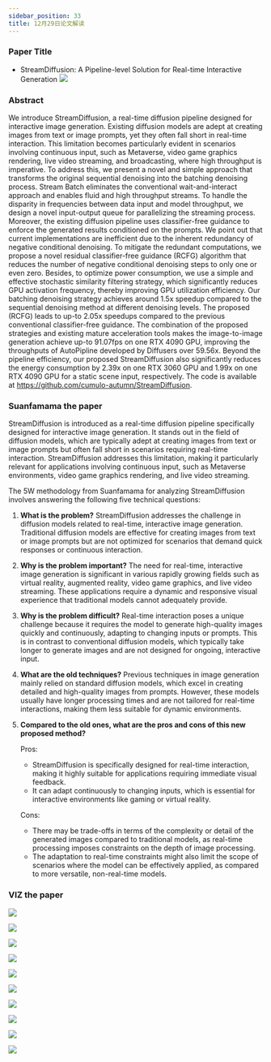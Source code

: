 ```yaml
---
sidebar_position: 33
title: 12月29日论文解读
---
```


### Paper Title
* StreamDiffusion: A Pipeline-level Solution for Real-time Interactive Generation
![](./20231229/fig.1.png)

### Abstract
We introduce StreamDiffusion, a real-time diffusion pipeline designed for interactive image generation. Existing diffusion models are adept at creating images from text or image prompts, yet they often fall short in real-time interaction. This limitation becomes particularly evident in scenarios involving continuous input, such as Metaverse, video game graphics rendering, live video streaming, and broadcasting, where high throughput is imperative. To address this, we present a novel and simple approach that transforms the original sequential denoising into the batching denoising process. Stream Batch eliminates the conventional wait-and-interact approach and enables fluid and high throughput streams. To handle the disparity in frequencies between data input and model throughput, we design a novel input-output queue for parallelizing the streaming process. Moreover, the existing diffusion pipeline uses classifier-free guidance to enforce the generated results conditioned on the prompts. We point out that current implementations are inefficient due to the inherent redundancy of negative conditional denoising. To mitigate the redundant computations, we propose a novel residual classifier-free guidance (RCFG) algorithm that reduces the number of negative conditional denoising steps to only one or even zero. Besides, to optimize power consumption, we use a simple and effective stochastic similarity filtering strategy, which significantly reduces GPU activation frequency, thereby improving GPU utilization efficiency. Our batching denoising strategy achieves around 1.5x speedup compared to the sequential denoising method at different denoising levels. The proposed (RCFG) leads to up-to 2.05x speedups compared to the previous conventional classifier-free guidance. The combination of the proposed strategies and existing mature acceleration tools makes the image-to-image generation achieve up-to 91.07fps on one RTX 4090 GPU, improving the throughputs of AutoPipline developed by Diffusers over 59.56x. Beyond the pipeline efficiency, our proposed StreamDiffusion also significantly reduces the energy consumption by 2.39x on one RTX 3060 GPU and 1.99x on one RTX 4090 GPU for a static scene input, respectively. The code is available at https://github.com/cumulo-autumn/StreamDiffusion.

### Suanfamama the paper
StreamDiffusion is introduced as a real-time diffusion pipeline specifically designed for interactive image generation. It stands out in the field of diffusion models, which are typically adept at creating images from text or image prompts but often fall short in scenarios requiring real-time interaction. StreamDiffusion addresses this limitation, making it particularly relevant for applications involving continuous input, such as Metaverse environments, video game graphics rendering, and live video streaming.

The 5W methodology from Suanfamama for analyzing StreamDiffusion involves answering the following five technical questions:

1. **What is the problem?**
   StreamDiffusion addresses the challenge in diffusion models related to real-time, interactive image generation. Traditional diffusion models are effective for creating images from text or image prompts but are not optimized for scenarios that demand quick responses or continuous interaction.

2. **Why is the problem important?**
   The need for real-time, interactive image generation is significant in various rapidly growing fields such as virtual reality, augmented reality, video game graphics, and live video streaming. These applications require a dynamic and responsive visual experience that traditional models cannot adequately provide.

3. **Why is the problem difficult?**
   Real-time interaction poses a unique challenge because it requires the model to generate high-quality images quickly and continuously, adapting to changing inputs or prompts. This is in contrast to conventional diffusion models, which typically take longer to generate images and are not designed for ongoing, interactive input.

4. **What are the old techniques?**
   Previous techniques in image generation mainly relied on standard diffusion models, which excel in creating detailed and high-quality images from prompts. However, these models usually have longer processing times and are not tailored for real-time interactions, making them less suitable for dynamic environments.

5. **Compared to the old ones, what are the pros and cons of this new proposed method?**

   Pros:
   - StreamDiffusion is specifically designed for real-time interaction, making it highly suitable for applications requiring immediate visual feedback.
   - It can adapt continuously to changing inputs, which is essential for interactive environments like gaming or virtual reality.

   Cons:
   - There may be trade-offs in terms of the complexity or detail of the generated images compared to traditional models, as real-time processing imposes constraints on the depth of image processing.
   - The adaptation to real-time constraints might also limit the scope of scenarios where the model can be effectively applied, as compared to more versatile, non-real-time models.

### VIZ the paper

![](./20231229/fig.2.png)

![](./20231229/fig.4.png)

![](./20231229/fig.5.png)

![](./20231229/fig.7.png)

![](./20231229/fig.8.png)

![](./20231229/fig.9.png)

![](./20231229/fig.10.png)

![](./20231229/table.1.png)

![](./20231229/table.2.png)

![](./20231229/table.3.png)